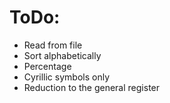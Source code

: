 # ToDo:
- Read from file
- Sort alphabetically
- Percentage
- Cyrillic symbols only
- Reduction to the general register